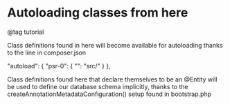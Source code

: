 # Autoloading classes from here

@tag tutorial

Class definitions found in here will become available for autoloading
thanks to the line in composer.json

  "autoload": {
    "psr-0": {
      "": "src/"
    }
  },


Class definitions found here that declare themselves to be an @Entity
will be used to define our database schema implicitly,
thanks to the
  createAnnotationMetadataConfiguration()
setup found in bootstrap.php
